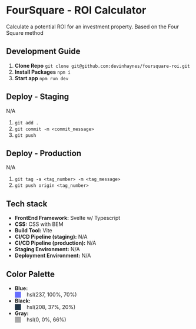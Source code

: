 # FourSquare - ROI Calculator

Calculate a potential ROI for an investment property. Based on the Four Square method

## Development Guide

1. **Clone Repo** `git clone git@github.com:devinhaynes/foursquare-roi.git`
2. **Install Packages** `npm i`
3. **Start app** `npm run dev`

## Deploy - Staging

N/A

1. `git add .`
2. `git commit -m <commit_message>`
3. `git push`

## Deploy - Production

N/A

1. `git tag -a <tag_number> -m <tag_message>`
2. `git push origin <tag_number>`

## Tech stack

- **FrontEnd Framework:** Svelte w/ Typescript
- **CSS:** CSS with BEM
- **Build Tool:** Vite
- **CI/CD Pipeline (staging):** N/A
- **CI/CD Pipeline (production):** N/A
- **Staging Environment:** N/A
- **Deployment Environment:** N/A

## Color Palette

- **Blue:** <div style="display: flex; align-items: center; gap: 1rem"><span  style="width: 1rem; height: 1rem; background-color: hsl(237, 100%, 70%)"></span><span>hsl(237, 100%, 70%)</span></div>
- **Black:** <div style="display: flex; align-items: center; gap: 1rem"><span  style="width: 1rem; height: 1rem; background-color: hsl(208, 37%, 20%)"></span><span>hsl(208, 37%, 20%)</span></div>
- **Gray:** <div style="display: flex; align-items: center; gap: 1rem"><span  style="width: 1rem; height: 1rem; background-color: hsl(0, 0%, 66%)"></span><span>hsl(0, 0%, 66%)</span></div>

